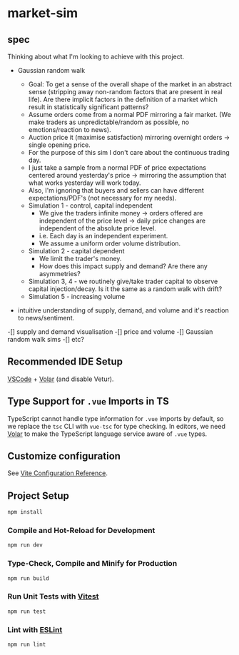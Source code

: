 # market-sim
## spec
Thinking about what I'm looking to achieve with this project.
- Gaussian random walk
    - Goal: To get a sense of the overall shape of the market in an abstract sense (stripping away non-random factors that are present in real life). Are there implicit factors in the definition of a market which result in statistically significant patterns?
    - Assume orders come from a normal PDF mirroring a fair market. (We make traders as unpredictable/random as possible, no emotions/reaction to news).
    - Auction price it (maximise satisfaction) mirroring overnight orders -> single opening price.
    - For the purpose of this sim I don't care about the continuous trading day.
    - I just take a sample from a normal PDF of price expectations centered around yesterday's price -> mirroring the assumption that what works yesterday will work today.
    - Also, I'm ignoring that buyers and sellers can have different expectations/PDF's (not necessary for my needs).
    - Simulation 1 - control, capital independent
        - We give the traders infinite money -> orders offered are independent of the price level -> daily price changes are independent of the absolute price level.
        - i.e. Each day is an independent experiment.
        - We assume a uniform order volume distribution.
    - Simulation 2 - capital dependent
        - We limit the trader's money.
        - How does this impact supply and demand? Are there any asymmetries?
    - Simulation 3, 4 - we routinely give/take trader capital to observe capital injection/decay. Is it the same as a random walk with drift?
    - Simulation 5 - increasing volume
    
- intuitive understanding of supply, demand, and volume and it's reaction to news/sentiment.




-[] supply and demand visualisation
-[] price and volume
-[] Gaussian random walk sims
-[] etc?

## Recommended IDE Setup

[VSCode](https://code.visualstudio.com/) + [Volar](https://marketplace.visualstudio.com/items?itemName=Vue.volar) (and disable Vetur).

## Type Support for `.vue` Imports in TS

TypeScript cannot handle type information for `.vue` imports by default, so we replace the `tsc` CLI with `vue-tsc` for type checking. In editors, we need [Volar](https://marketplace.visualstudio.com/items?itemName=Vue.volar) to make the TypeScript language service aware of `.vue` types.

## Customize configuration

See [Vite Configuration Reference](https://vite.dev/config/).

## Project Setup

```sh
npm install
```

### Compile and Hot-Reload for Development

```sh
npm run dev
```

### Type-Check, Compile and Minify for Production

```sh
npm run build
```

### Run Unit Tests with [Vitest](https://vitest.dev/)

```sh
npm run test
```

### Lint with [ESLint](https://eslint.org/)

```sh
npm run lint
```
